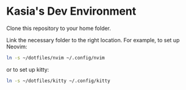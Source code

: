 # Kasia's Dev Environment

Clone this repository to your home folder.

Link the necessary folder to the right location. For example, to set up Neovim:
```bash
ln -s ~/dotfiles/nvim ~/.config/nvim
```
or to set up kitty:
```bash
ln -s ~/dotfiles/kitty ~/.config/kitty
```
